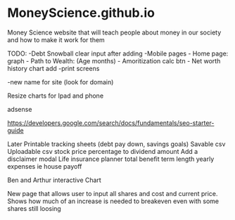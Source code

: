 # MoneyScience.github.io
Money Science website that will teach people about money in our society and how to make it work for them


TODO:
-Debt Snowball clear input after adding
-Mobile pages
    - Home page: graph
    - Path to Wealth: (Age months)
    - Amoritization calc btn
    - Net worth history chart add
-print screens

-new name for site (look for domain)

Resize charts for Ipad and phone

adsense

https://developers.google.com/search/docs/fundamentals/seo-starter-guide

Later
Printable tracking sheets (debt pay down, savings goals)
Savable csv
Uploadable csv
stock price percentage to dividend amount
Add a disclaimer modal
Life insurance planner
    total benefit
    term length
    yearly expenses ie house payoff
    
Ben and Arthur interactive Chart


New page that allows user to input all shares and cost and current price. Shows how much of an increase is needed to breakeven even with some shares still loosing
